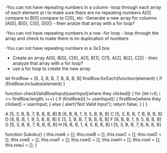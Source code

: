 -You can not have repeating numbers in a column
  -loop through each array of each element at i to make sure there are no repeating numbers
  A[0] compare to B[0] compare to C[0], etc
  -Generate a new array for columns [A[0], B[0], C[0], D[0]] - then analze that array with a for loop?
  
-You can not have repeating numbers in a row
  -for loop - loop through the array and check to make there is no duplication of numbers

-You can not have repeating numbers in a 3x3 box
  - Create an array A[0], B[0], C[0], A[1], B[1], C[1], A[2], B[2], C[2] - then analyze that array with a for loop?
  - use a for loop to create the new array


let firstRow = [5, 3, B, B, 7, B, B, B, B]
 firstRow.forEach(function(element) {
   if (firstRow.includes(element)
 }

function checkValidRowInput(userInput[where they clicked]) {
  for (let i=0; i <= firstRow.length; i++) {
    if (firstRow[i] != userInput)) {
      firstRow[where they clicked] = userInput;
    } else {
      alert('Not Valid Input');
      return false; 
    }
  }
}


A [5, 3, B, B, 7, B, B, B, B]
B [6, B, B, 1, 9, 5, B, B, B]
C [5, 3, B, B, 7, B, B, B, B]
D [6, B, B, 1, 9, 5, B, B, B]
E [5, 3, B, B, 7, B, B, B, B]
F [6, B, B, 1, 9, 5, B, B, B]
G [5, 3, B, B, 7, B, B, B, B]
H [6, B, B, 1, 9, 5, B, B, B]
I [5, 3, B, B, 7, B, B, B, B]


function Sukoku() {
  this.rowA = [];
  this.rowB = [];
  this.rowC = [];
  this.rowD = [];
  this.rowE = [];
  this.rowF = [];
  this.rowG = [];
  this.rowH = [];
  this.rowI = [];
  this.rowJ = [];
}